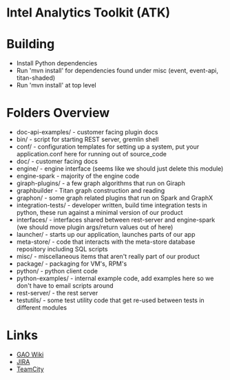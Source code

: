 Intel Analytics Toolkit (ATK)
=============================

# Building
* Install Python dependencies
* Run 'mvn install' for dependencies found under misc (event, event-api, titan-shaded)
* Run 'mvn install' at top level

# Folders Overview
* doc-api-examples/ - customer facing plugin docs
* bin/ - script for starting REST server, gremlin shell
* conf/ - configuration templates for setting up a system, put your application.conf here for running out of source_code
* doc/ - customer facing docs
* engine/ - engine interface (seems like we should just delete this module)
* engine-spark - majority of the engine code
* giraph-plugins/ - a few graph algorithms that run on Giraph
* graphbuilder - Titan graph construction and reading
* graphon/ - some graph related plugins that run on Spark and GraphX
* integration-tests/ - developer written, build time integration tests in python, these run against a minimal version of our product
* interfaces/ - interfaces shared between rest-server and engine-spark (we should move plugin args/return values out of here)
* launcher/ - starts up our application, launches parts of our app
* meta-store/ - code that interacts with the meta-store database repository including SQL scripts
* misc/ - miscellaneous items that aren't really part of our product
* package/ - packaging for VM's, RPM's
* python/ - python client code
* python-examples/ - internal example code, add examples here so we don't have to email scripts around
* rest-server/ - the rest server
* testutils/ - some test utility code that get re-used between tests in different modules

# Links
* [GAO Wiki](https://securewiki.ith.intel.com/display/GAO/Graph+Analytics+Home)
* [JIRA](https://jira01.devtools.intel.com/secure/Dashboard.jspa)
* [TeamCity](https://ubit-teamcity-iag.intel.com/project.html?projectId=Gao)
